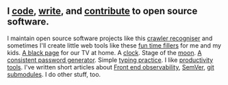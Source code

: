 ## I [code](https://github.com/omrilotan), [write](https://omrilotan.medium.com), and [contribute](https://github.com/search?q=is%3Apr+author%3Aomrilotan+-user%3Aomrilotan+-user%3Afiverr&type=Issues) to open source software.

I maintain open source software projects like this [crawler recogniser](https://isbot.js.org) and sometimes I'll create little web tools like these [fun time fillers](https://do.omrilotan.com) for me and my kids. [A black page](https://omrilotan.com/black/) for our TV at home. A [clock](https://omrilotan.com/time/). Stage of the [moon](https://omrilotan.com/moon/). [A consistent password generator](https://omrilotan.com/pwd/). Simple [typing practice](https://omrilotan.com/reprint/). I like [productivity tools](https://github.com/search?utf8=%E2%9C%93&q=productivity+user%3Aomrilotan&type=Repositories). I've written short articles about [Front end observability](https://medium.com/fiverr-engineering/front-end-observability-a-practical-guide-to-browsers-error-monitoring-with-window-onerror-307f7a93deef), [SemVer](https://medium.com/fiverr-engineering/major-minor-patch-a5298e2e1798), [git submodules](https://medium.com/fiverr-engineering/working-with-git-submodules-ec6210801e07). I do other stuff, too.
